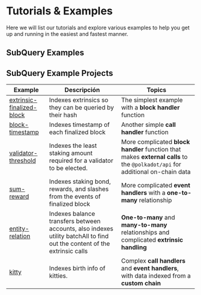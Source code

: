 # Tutorials & Examples

Here we will list our tutorials and explore various examples to help you get up and running in the easiest and fastest manner.

## SubQuery Examples



## SubQuery Example Projects

| Example                                                                                       | Descripción                                                                                                              | Topics                                                                                                                        |
| --------------------------------------------------------------------------------------------- | ------------------------------------------------------------------------------------------------------------------------ | ----------------------------------------------------------------------------------------------------------------------------- |
| [extrinsic-finalized-block](https://github.com/subquery/tutorials-extrinsic-finalised-blocks) | Indexes extrinsics so they can be queried by their hash                                                                  | The simplest example with a **block handler** function                                                                        |
| [block-timestamp](https://github.com/subquery/tutorials-block-timestamp)                      | Indexes timestamp of each finalized block                                                                                | Another simple **call handler** function                                                                                      |
| [validator-threshold](https://github.com/subquery/tutorials-validator-threshold)              | Indexes the least staking amount required for a validator to be elected.                                                 | More complicated **block handler** function that makes **external calls** to the `@polkadot/api` for additional on-chain data |
| [sum-reward](https://github.com/subquery/tutorials-sum-reward)                                | Indexes staking bond, rewards, and slashes from the events of finalized block                                            | More complicated **event handlers** with a **one-to-many** relationship                                                       |
| [entity-relation](https://github.com/subquery/tutorials-entity-relations)                     | Indexes balance transfers between accounts, also indexes utility batchAll to find out the content of the extrinsic calls | **One-to-many** and **many-to-many** relationships and complicated **extrinsic handling**                                     |
| [kitty](https://github.com/subquery/tutorials-kitty-chain)                                    | Indexes birth info of kitties.                                                                                           | Complex **call handlers** and **event handlers**, with data indexed from a **custom chain**                                   |
